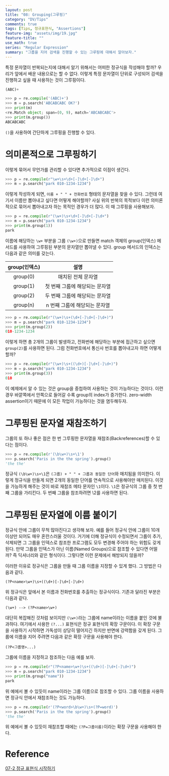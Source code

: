 ```yaml
---
layout: post
title: "08: Grouping(그루핑)"
category: "DV/Tips"
comments: true
tags: [Tips, 정규표현식, "Assertions"]
feature-img: "assets/img/19.jpg"
feature-title: ""
use_math: true
series: "Regular Expression"
summary: "그룹을 지어 검색을 진행할 수 있는 그루핑에 대해서 알아보자."
---
```


특정 문자열이 반복되는지에 대해서 알기 위해서는 어떠한 정규식을 작성해야 할까? 우리가 앞에서 배운 내용으로는 할 수 없다. 이렇게 특정 문자열이 단위로 구성되어 검색을 진행하고 싶을 때 사용하는 것이 그루핑이다.

```python
(ABC)+
```

```python
>>> p = re.compile('(ABC)+')
>>> m = p.search('ABCABCABC OK?')
>>> print(m)
<re.Match object; span=(0, 9), match='ABCABCABC'>
>>> print(m.group())
ABCABCABC
```

`()`을 사용하여 간단하게 그루핑을 진행할 수 있다.

# 의미론적으로 그루핑하기

이렇게 묶어서 무언가를 관리할 수 있다면 추가적으로 이점이 생긴다.

```python
>>> p = re.compile(r"\w+\s+\d+[-]\d+[-]\d+")
>>> m = p.search("park 010-1234-1234")
```

이렇게 작성하게 되면, `이름 + " " + 전화번호` 형태의 문자열을 찾을 수 있다. 그런데 여기서 이름만 뽑아내고 싶다면 어떻게 해야할까? 사실 위의 반복의 목적보다 이런 의미론적으로 묶어서 뽑아내고자 하는 목적인 경우가 더 많다. 이 때 그루핑을 사용해보자.

```python
>>> p = re.compile(r"(\w+)\s+\d+[-]\d+[-]\d+")
>>> m = p.search("park 010-1234-1234")
>>> print(m.group(1))
park
```

이름에 해당하는 `\w+` 부분을 그룹 `(\w+)`으로 만들면 match 객체의 group(인덱스) 메서드를 사용하여 그루핑된 부분의 문자열만 뽑아낼 수 있다. group 메서드의 인덱스는 다음과 같은 의미를 갖는다.

| group(인덱스) |              설명              |
| :-----------: | :----------------------------: |
|   group(0)    |       매치된 전체 문자열       |
|   group(1)    | 첫 번째 그룹에 해당되는 문자열 |
|   group(2)    | 두 번째 그룹에 해당되는 문자열 |
|   group(n)    | n 번째 그룹에 해당되는 문자열  |

```python
>>> p = re.compile(r"(\w+)\s+(\d+[-]\d+[-]\d+)")
>>> m = p.search("park 010-1234-1234")
>>> print(m.group(2))
010-1234-1234
```

이렇게 하면 총 2개의 그룹이 발생하고, 전화번에 해당하는 부분에 접근하고 싶으면 `group(2)`를 사용하면 된다. 그럼 전화번호에서 통신사 번호를 뽑아내고자 하면 어떻게 할까?

```python
>>> p = re.compile(r"(\w+)\s+((\d+)[-]\d+[-]\d+)")
>>> m = p.search("park 010-1234-1234")
>>> print(m.group(3))
010
```

이 예제에서 알 수 있는 것은 group을 중첩하여 사용하는 것이 가능하다는 것이다. 이런 경우 바깥쪽에서 안쪽으로 들어갈 수록 group의 index가 증가한다. zero-width assertion이기 때문에 이 모든 작업이 가능하다는 것을 염두해두자.

# 그루핑된 문자열 재참조하기

그룹의 또 하나 좋은 점은 한 번 그루핑한 문자열을 재참조(Backreferences)할 수 있다는 점이다.

```python
>>> p = re.compile(r'(\b\w+)\s+\1')
>>> p.search('Paris in the the spring').group()
'the the'
```

정규식 `(\b\w+)\s+\1`은 `(그룹) + " " + 그룹과 동일한 단어`와 매치됨을 의미한다. 이렇게 정규식을 만들게 되면 2개의 동일한 단어를 연속적으로 사용해야만 매치된다. 이것을 가능하게 해주는 것이 바로 재참조 메타 문자인 `\1`이다. `\1`은 정규식의 그룹 중 첫 번째 그룹을 가리킨다. 두 번째 그룹을 참조하려면 \2를 사용하면 된다.

# 그루핑된 문자열에 이름 붙이기

정규식 안에 그룹이 무척 많아진다고 생각해 보자. 예를 들어 정규식 안에 그룹이 10개 이상만 되어도 매우 혼란스러울 것이다. 거기에 더해 정규식이 수정되면서 그룹이 추가, 삭제되면 그 그룹을 인덱스로 참조한 프로그램도 모두 변경해 주어야 하는 위험도 갖게 된다. 만약 그룹을 인덱스가 아닌 이름(Named Groups)으로 참조할 수 있다면 어떨까? 즉 딕셔너리와 같은 형식이다. 그렇다면 이런 문제에서 해방되지 않을까?

이러한 이유로 정규식은 그룹을 만들 때 그룹 이름을 지정할 수 있게 했다. 그 방법은 다음과 같다.

```
(?P<name>\w+)\s+((\d+)[-]\d+[-]\d+)
```

위 정규식은 앞에서 본 이름과 전화번호를 추출하는 정규식이다. 기존과 달라진 부분은 다음과 같다.

```
(\w+) --> (?P<name>\w+)
```

대단히 복잡해진 것처럼 보이지만 `(\w+)`라는 그룹에 name이라는 이름을 붙인 것에 불과하다. 여기에서 사용한 `(?...)` 표현식은 정규 표현식의 확장 구문이다. 이 확장 구문을 사용하기 시작하면 가독성이 상당히 떨어지긴 하지만 반면에 강력함을 갖게 된다. 그룹에 이름을 지어 주려면 다음과 같은 확장 구문을 사용해야 한다.

```
(?P<그룹명>...)
```

그룹에 이름을 지정하고 참조하는 다음 예를 보자.

```python
>>> p = re.compile(r"(?P<name>\w+)\s+((\d+)[-]\d+[-]\d+)")
>>> m = p.search("park 010-1234-1234")
>>> print(m.group("name"))
park
```

위 예에서 볼 수 있듯이 name이라는 그룹 이름으로 참조할 수 있다. 그룹 이름을 사용하면 정규식 안에서 재참조하는 것도 가능하다.

```python
>>> p = re.compile(r'(?P<word>\b\w+)\s+(?P=word)')
>>> p.search('Paris in the the spring').group()
'the the'
```

위 예에서 볼 수 있듯이 재참조할 때에는 `(?P=그룹이름)`이라는 확장 구문을 사용해야 한다.

# Reference

[07-2 정규 표현식 시작하기](https://wikidocs.net/4308)
